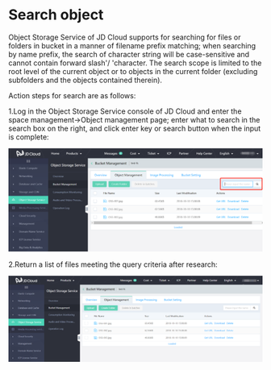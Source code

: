 # Search object

Object Storage Service of JD Cloud supports for searching for files or folders in bucket in a manner of filename prefix matching; when searching by name prefix, the search of character string will be case-sensitive and cannot contain forward slash'/ 'character. The search scope is limited to the root level of the current object or to objects in the current folder (excluding subfolders and the objects contained therein).

Action steps for search are as follows:

1.Log in the Object Storage Service console of JD Cloud and enter the space management->Object management page; enter what to search in the search box on the right, and click enter key or search button when the input is complete:

![搜索](../../../../../image/Object-Storage-Service/OSS-045.png)

2.Return a list of files meeting the query criteria after research:

![结果](../../../../../image/Object-Storage-Service/OSS-046.png)
